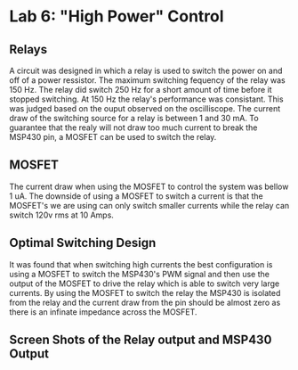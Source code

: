 # Lab 6: "High Power" Control
## Relays
A circuit was designed in which a relay is used to switch the power on and off of a power ressistor. The maximum switching fequency of the relay was 150 Hz. The relay did switch 250 Hz for a short amount of time before it stopped switching. At 150 Hz the relay's performance was consistant. This was judged based on the ouput observed on the oscilliscope. The current draw of the switching source for a relay is between 1 and 30 mA. To guarantee that the realy will not draw too much current to break the MSP430 pin, a MOSFET can be used to switch the relay.

## MOSFET
The current draw when using the MOSFET to control the system was bellow 1 uA. The downside of using a MOSFET to switch a current is that the MOSFET's we are using can only switch smaller currents while the relay can switch 120v rms at 10 Amps. 

## Optimal Switching Design
It was found that when switching high currents the best configuration is using a MOSFET to switch the MSP430's PWM signal and then use the output of the MOSFET to drive the relay which is able to switch very large currents. By using the MOSFET to switch the relay the MSP430 is isolated from the relay and the current draw from the pin should be almost zero as there is an infinate impedance across the MOSFET.

## Screen Shots of the Relay output and MSP430 Output
